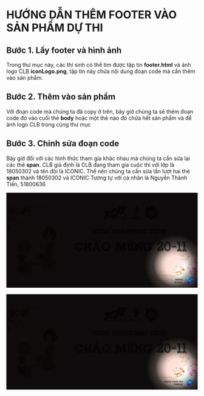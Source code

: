 # HƯỚNG DẪN THÊM FOOTER VÀO SẢN PHẨM DỰ THI

## Bước 1. Lấy footer và hình ảnh

Trong thư mục này, các thí sinh có thể tìm được tập tin **footer.html** và ảnh logo CLB **iconLogo.png**, tập 
tin này chứa nội dung đoạn code mà cần thêm vào sản phẩm. 

## Bước 2. Thêm vào sản phẩm

Với đoạn code mà chúng ta đã copy ở trên, bây giờ chúng ta sẽ thêm đoạn code đó vào cuối thẻ **body** hoặc
một thẻ nào đó chứa hết sản phẩm và để ảnh logo CLB trong cùng thư mục

## Bước 3. Chỉnh sửa đoạn code

Bây giờ đối với các hình thức tham gia khác nhau mà chúng ta cần sửa lại các thẻ **span**. CLB giả định là 
CLB đang tham gia cuộc thi với lớp là 18050302 và tên đội là ICONIC.
Thể nên chúng ta cần sửa lần lượt hai thẻ **span** thành 18050302 và ICONIC
Tương tự với cá nhân là Nguyễn Thành Tiến, 51800636

![Tập thể](./Team.png)

![Cá nhân](./Solo.png)